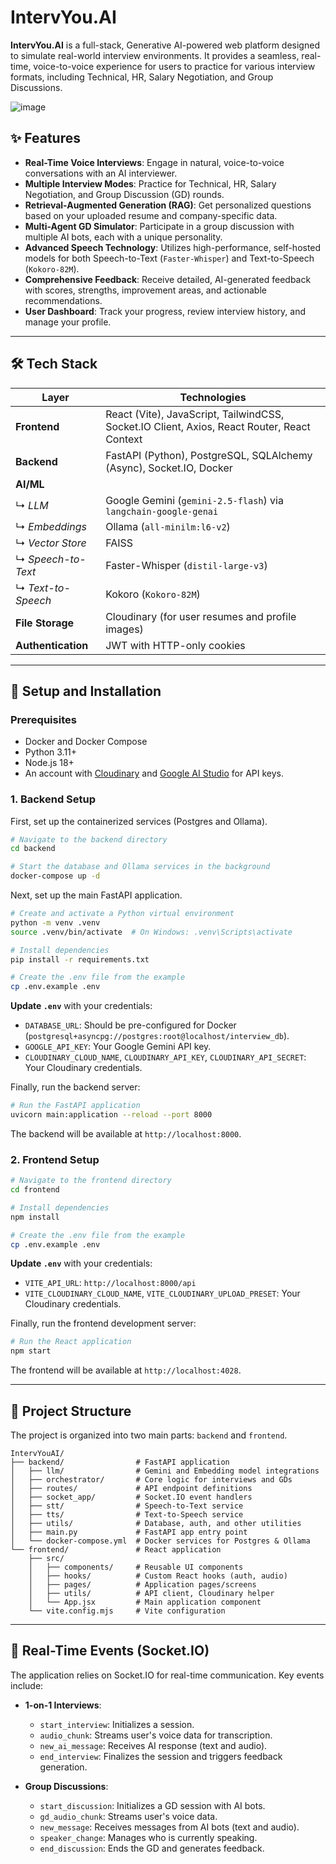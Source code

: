 # IntervYou.AI

**IntervYou.AI** is a full-stack, Generative AI-powered web platform designed to simulate real-world interview environments. It provides a seamless, real-time, voice-to-voice experience for users to practice for various interview formats, including Technical, HR, Salary Negotiation, and Group Discussions.

![image](https://storage.googleapis.com/gemini-repo/projects/123/IntervYou.gif)

## ✨ Features

- **Real-Time Voice Interviews**: Engage in natural, voice-to-voice conversations with an AI interviewer.
- **Multiple Interview Modes**: Practice for Technical, HR, Salary Negotiation, and Group Discussion (GD) rounds.
- **Retrieval-Augmented Generation (RAG)**: Get personalized questions based on your uploaded resume and company-specific data.
- **Multi-Agent GD Simulator**: Participate in a group discussion with multiple AI bots, each with a unique personality.
- **Advanced Speech Technology**: Utilizes high-performance, self-hosted models for both Speech-to-Text (`Faster-Whisper`) and Text-to-Speech (`Kokoro-82M`).
- **Comprehensive Feedback**: Receive detailed, AI-generated feedback with scores, strengths, improvement areas, and actionable recommendations.
- **User Dashboard**: Track your progress, review interview history, and manage your profile.

---

## 🛠️ Tech Stack

| Layer             | Technologies                                                                                             |
| ----------------- | -------------------------------------------------------------------------------------------------------- |
| **Frontend**      | React (Vite), JavaScript, TailwindCSS, Socket.IO Client, Axios, React Router, React Context               |
| **Backend**       | FastAPI (Python), PostgreSQL, SQLAlchemy (Async), Socket.IO, Docker                                      |
| **AI/ML**         |                                                                                                          |
| ↳ *LLM*           | Google Gemini (`gemini-2.5-flash`) via `langchain-google-genai`                                            |
| ↳ *Embeddings*    | Ollama (`all-minilm:l6-v2`)                                                                              |
| ↳ *Vector Store*  | FAISS                                                                                                    |
| ↳ *Speech-to-Text*| Faster-Whisper (`distil-large-v3`)                                                                       |
| ↳ *Text-to-Speech*| Kokoro (`Kokoro-82M`)                                                                                    |
| **File Storage**  | Cloudinary (for user resumes and profile images)                                                         |
| **Authentication**| JWT with HTTP-only cookies                                                                               |

---

## 🚀 Setup and Installation

### Prerequisites

- Docker and Docker Compose
- Python 3.11+
- Node.js 18+
- An account with [Cloudinary](https://cloudinary.com/) and [Google AI Studio](https://aistudio.google.com/) for API keys.

### 1. Backend Setup

First, set up the containerized services (Postgres and Ollama).

```bash
# Navigate to the backend directory
cd backend

# Start the database and Ollama services in the background
docker-compose up -d
```

Next, set up the main FastAPI application.

```bash
# Create and activate a Python virtual environment
python -m venv .venv
source .venv/bin/activate  # On Windows: .venv\Scripts\activate

# Install dependencies
pip install -r requirements.txt

# Create the .env file from the example
cp .env.example .env
```

**Update `.env`** with your credentials:
- `DATABASE_URL`: Should be pre-configured for Docker (`postgresql+asyncpg://postgres:root@localhost/interview_db`).
- `GOOGLE_API_KEY`: Your Google Gemini API key.
- `CLOUDINARY_CLOUD_NAME`, `CLOUDINARY_API_KEY`, `CLOUDINARY_API_SECRET`: Your Cloudinary credentials.

Finally, run the backend server:

```bash
# Run the FastAPI application
uvicorn main:application --reload --port 8000
```

The backend will be available at `http://localhost:8000`.

### 2. Frontend Setup

```bash
# Navigate to the frontend directory
cd frontend

# Install dependencies
npm install

# Create the .env file from the example
cp .env.example .env
```

**Update `.env`** with your credentials:
- `VITE_API_URL`: `http://localhost:8000/api`
- `VITE_CLOUDINARY_CLOUD_NAME`, `VITE_CLOUDINARY_UPLOAD_PRESET`: Your Cloudinary credentials.

Finally, run the frontend development server:

```bash
# Run the React application
npm start
```

The frontend will be available at `http://localhost:4028`.

---

## 📁 Project Structure

The project is organized into two main parts: `backend` and `frontend`.

```
IntervYouAI/
├── backend/                # FastAPI application
│   ├── llm/                # Gemini and Embedding model integrations
│   ├── orchestrator/       # Core logic for interviews and GDs
│   ├── routes/             # API endpoint definitions
│   ├── socket_app/         # Socket.IO event handlers
│   ├── stt/                # Speech-to-Text service
│   ├── tts/                # Text-to-Speech service
│   ├── utils/              # Database, auth, and other utilities
│   ├── main.py             # FastAPI app entry point
│   └── docker-compose.yml  # Docker services for Postgres & Ollama
└── frontend/               # React application
    ├── src/
    │   ├── components/     # Reusable UI components
    │   ├── hooks/          # Custom React hooks (auth, audio)
    │   ├── pages/          # Application pages/screens
    │   ├── utils/          # API client, Cloudinary helper
    │   └── App.jsx         # Main application component
    └── vite.config.mjs     # Vite configuration
```

---

## 🔌 Real-Time Events (Socket.IO)

The application relies on Socket.IO for real-time communication. Key events include:

- **1-on-1 Interviews**:
  - `start_interview`: Initializes a session.
  - `audio_chunk`: Streams user's voice data for transcription.
  - `new_ai_message`: Receives AI response (text and audio).
  - `end_interview`: Finalizes the session and triggers feedback generation.

- **Group Discussions**:
  - `start_discussion`: Initializes a GD session with AI bots.
  - `gd_audio_chunk`: Streams user's voice data.
  - `new_message`: Receives messages from AI bots (text and audio).
  - `speaker_change`: Manages who is currently speaking.
  - `end_discussion`: Ends the GD and generates feedback.
